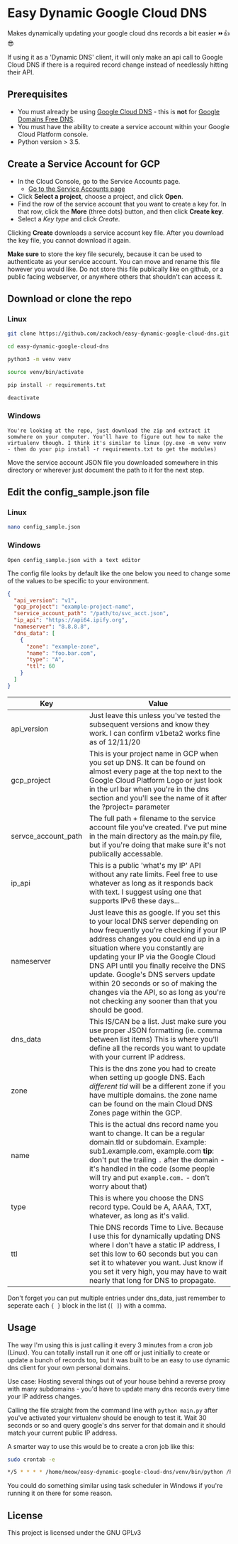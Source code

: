 # Easy Dynamic Google Cloud DNS

Makes dynamically updating your google cloud dns records a bit easier ⏩👍😎

If using it as a 'Dynamic DNS' client, it will only make an api call to Google Cloud DNS if there is a required record change instead of needlessly hitting their API.

## Prerequisites

* You must already be using [Google Cloud DNS](https://cloud.google.com/dns/) - this is **not** for [Google Domains Free DNS](https://domains.google.com).
* You must have the ability to create a service account within your Google Cloud Platform console.
* Python version > 3.5.

## Create a Service Account for GCP

* In the Cloud Console, go to the Service Accounts page.
  * [Go to the Service Accounts page](https://console.cloud.google.com/iam-admin/serviceaccounts?_ga=2.22394878.455879836.1607718203-1945110278.1607065052)
* Click **Select a project**, choose a project, and click **Open**.
* Find the row of the service account that you want to create a key for. In that row, click the **More** (three dots) button, and then click **Create key**.
* Select a *Key type* and click *Create*.

Clicking **Create** downloads a service account key file. After you download the key file, you cannot download it again.

**Make sure** to store the key file securely, because it can be used to authenticate as your service account. You can move and rename this file however you would like. Do not store this file publically like on github, or a public facing webserver, or anywhere others that shouldn't can access it.

## Download or clone the repo

### Linux

```bash
git clone https://github.com/zackoch/easy-dynamic-google-cloud-dns.git

cd easy-dynamic-google-cloud-dns

python3 -m venv venv

source venv/bin/activate

pip install -r requirements.txt

deactivate

```

### Windows

```
You're looking at the repo, just download the zip and extract it somwhere on your computer. You'll have to figure out how to make the virtualenv though. I think it's similar to linux (py.exe -m venv venv - then do your pip install -r requirements.txt to get the modules)
```

Move the service account JSON file you downloaded somewhere in this directory or wherever just document the path to it for the next step.

## Edit the config_sample.json file

### Linux

```bash
nano config_sample.json
```

### Windows
```
Open config_sample.json with a text editor
```
The config file looks by default like the one below you need to change some of the values to be specific to your environment.
```json
{
  "api_version": "v1", 
  "gcp_project": "example-project-name",
  "service_account_path": "/path/to/svc_acct.json",
  "ip_api": "https://api64.ipify.org",
  "nameserver": "8.8.8.8",
  "dns_data": [
    {
      "zone": "example-zone",
      "name": "foo.bar.com",
      "type": "A",
      "ttl": 60
    }
  ]
}
```

Key | Value
------------ | -------------
api_version | Just leave this unless you've tested the subsequent versions and know they work. I can confirm v1beta2 works fine as of 12/11/20
gcp_project | This is your project name in GCP when you set up DNS. It can be found on almost every page at the top next to the Google Cloud Platform Logo or just look in the url bar when you're in the dns section and you'll see the name of it after the ?project= parameter
servce_account_path | The full path + filename to the service account file you've created. I've put mine in the main directory as the main.py file, but if you're doing that make sure it's not publically accessable.
ip_api | This is a public 'what's my IP' API without any rate limits. Feel free to use whatever as long as it responds back with text. I suggest using one that supports IPv6 these days...
nameserver | Just leave this as google. If you set this to your local DNS server depending on how frequently you're checking if your IP address changes you could end up in a situation where you constantly are updating your IP via the Google Cloud DNS API until you finally receive the DNS update. Google's DNS servers update within 20 seconds or so of making the changes via the API, so as long as you're not checking any sooner than that you should be good.
dns_data | This IS/CAN be a list. Just make sure you use proper JSON formatting (ie. comma between list items) This is where you'll define all the records you want to update with your current IP address.
zone | This is the dns zone you had to create when setting up google DNS. Each *different tld* will be a different zone if you have multiple domains. the zone name can be found on the main Cloud DNS Zones page within the GCP.
name | This is the actual dns record name you want to change. It can be a regular domain.tld or subdomain. Example: sub1.example.com, example.com **tip**: don't put the trailing `.` after the domain - it's handled in the code (some people will try and put `example.com.` - don't worry about that)
type | This is where you choose the DNS record type. Could be A, AAAA, TXT, whatever, as long as it's valid.
ttl | Thie DNS records Time to Live. Because I use this for dynamically updating DNS where I don't have a static IP address, I set this low to 60 seconds but you can set it to whatever you want. Just know if you set it very high, you may have to wait nearly that long for DNS to propagate.

Don't forget you can put multiple entries under dns_data, just remember to seperate each ```{ }``` block in the list (```[ ]```) with a comma.

## Usage

The way I'm using this is just calling it every 3 minutes from a cron job (Linux). You can totally install run it one off or just initially to create or update a bunch of records too, but it was built to be an easy to use dynamic dns client for your own personal domains.

Use case: Hosting several things out of your house behind a reverse proxy with many subdomains - you'd have to update many dns records every time your IP address changes.

Calling the file straight from the command line with ```python main.py``` after you've activated your virtualenv should be enough to test it. Wait 30 seconds or so and query google's dns server for that domain and it should match your current public IP address.

A smarter way to use this would be to create a cron job like this:

```bash
sudo crontab -e

*/5 * * * * /home/meow/easy-dynamic-google-cloud-dns/venv/bin/python /home/meow/easy-dynamic-google-cloud-dns/main.py
```

You could do something similar using task scheduler in Windows if you're running it on there for some reason.

## License

This project is licensed under the GNU GPLv3
